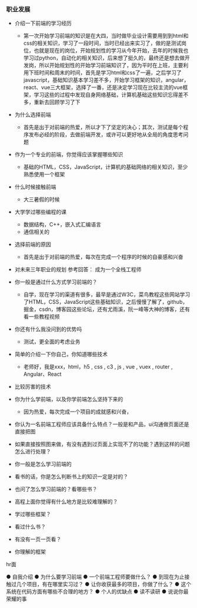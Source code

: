 ### 职业发展

- 介绍一下前端的学习经历
  - 第一次开始学习前端的知识是在大四，当时做毕业设计需要用到到html和css的相关知识，学习了一段时间，当时已经出来实习了，做的是测试岗位，也就是现在的岗位，开始规划性的学习从今年开始，去年的时候我也学习过python，自动化的相关知识，后来想了挺久的，最终还是想去做开发岗，所以开始规划性的开始学习前端知识了，因为平时在上班，主要利用下班时间和周末的时间，首先是学习html和css了一遍，之后学习了javascript，基础知识基本学习差不多，开始学习框架的知识，angular，react、vue三大框架，选择了一番，还是决定学习现在比较主流的vue框架，学习这些的过程中发现自身网络基础，计算机基础这些知识忘得差不多，重新去回顾学习了下

- 为什么选择前端
  - 首先是出于对前端的热爱，所以才下了坚定的决心；其次，测试是每个程序发布必经的阶段，去做前端开发，或许可以更好地从全局的角度思考问题

- 作为一个专业的前端，你觉得应该掌握哪些知识
  - 基础的HTML，CSS，JavaScript，计算机的基础网络的相关知识，至少熟悉使用一个框架
- 什么时候接触前端 
  - 大三暑假的时候
- 大学学过哪些编程的课
  - 数据结构，C++，嵌入式汇编语言
  - 通信相关的
- 选择前端的原因
  - 首先是出于对前端的热爱，每次在完成一个程序的时候的自豪感和兴奋
- 对未来三年职业的规划
  参考回答：
  成为一个全栈工程师
- 你一般是通过什么方式学习前端的？
  - 自学，现在学习的渠道有很多，最早是通过W3C，菜鸟教程这些网站学习了HTML，CSS，JavaScript这些基础知识，之后慢慢了解了，github，掘金，csdn，博客园这些论坛，还有尤雨溪，阮一峰等大神的博客，还有看一些教程视频
- 你还有什么我没问到的优势吗
  - 测试，更全面的考虑业务
- 简单的介绍一下你自己，你知道哪些技术
  - 老师好，我是xxx，html，h5 , css , c3 , js , vue , vuex , router , Angular、React
- 比较厉害的技术
- 你为什么学前端，以及你学前端怎么坚持下来的
  - 因为热爱，每次完成一个项目的成就感和兴奋，
- 你认为一名前端工程师应该具备什么特点？一般是和产品，ui沟通做页面还是直接把图
- 如果直接按照图来做，有没有遇到过页面上实现不了的功能？遇到这样的问题怎么进行处理？
- 你一般是怎么学习前端的
- 看书的话，你是怎么判断书上的知识一定是对的？
- 也问了怎么学习前端的？看哪些书？ 
- 高程上面你觉得有什么地方是比较难理解的？ 
- 学过哪些框架？
- 看过什么书？ 
- 有没有一页一页看？
- 你理解的框架

hr面

● 自我介绍
● 为什么要学习前端
● 一个前端工程师要做什么？
● 到现在为止接触过几个项目，有在哪里实习过？
● 让你收获最多的项目，你做了什么？
● 这个系统在代码方面有哪些不合理的地方？
● 个人的优缺点
● 读不读研
● 说说你最荣耀的事